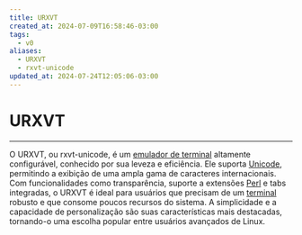 ```yaml
---
title: URXVT
created_at: 2024-07-09T16:58:46-03:00
tags:
  - v0
aliases:
  - URXVT
  - rxvt-unicode
updated_at: 2024-07-24T12:05:06-03:00
---
```

# URXVT
---

O URXVT, ou rxvt-unicode, é um [emulador de terminal](2024-07-09-Emulador_de_terminal.md) altamente configurável, conhecido por sua leveza e eficiência. Ele suporta [Unicode](_insight/2024/07/2024-07-09-Unicode.md), permitindo a exibição de uma ampla gama de caracteres internacionais. Com funcionalidades como transparência, suporte a extensões [Perl](_insight/2024/07/2024-07-09-Linguagem_Perl.md) e tabs integradas, o URXVT é ideal para usuários que precisam de um [terminal](2024-07-09-Emulador_de_terminal.md) robusto e que consome poucos recursos do sistema. A simplicidade e a capacidade de personalização são suas características mais destacadas, tornando-o uma escolha popular entre usuários avançados de Linux.